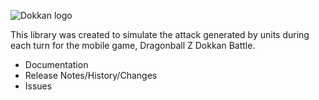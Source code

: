 
![Dokkan logo](https://dbzdokkanbattlehack.files.wordpress.com/2016/02/cropped-dbz_hack-4.png)

This library was created to simulate the attack generated by units during each turn for the mobile game, Dragonball Z Dokkan Battle.

-  Documentation  
-  Release Notes/History/Changes  
-  Issues  
  
  
